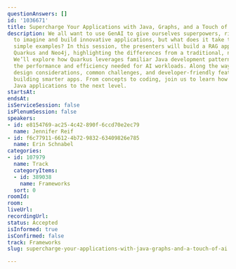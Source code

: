 ```yaml
---
questionAnswers: []
id: '1036671'
title: Supercharge Your Applications with Java, Graphs, and a Touch of AI
description: We all want to use GenAI to give ourselves superpowers, right? It’s fun
  to imagine and build innovative applications, but what does it take to move beyond
  simple examples? In this session, the presenters will build a RAG application using
  Quarkus and Neo4j, highlighting the differences from a traditional, non-AI approach.
  We’ll explore how Quarkus leverages familiar Java development patterns while supporting
  the performance and efficiency needed for AI workloads. Along the way, we’ll discuss
  design considerations, common challenges, and developer-friendly features that simplify
  building smarter apps. From concepts to coding, join us to learn how to take your
  Java applications to the next level.
startsAt:
endsAt:
isServiceSession: false
isPlenumSession: false
speakers:
- id: e8154769-ac25-4c42-890f-6ccd70e2ec79
  name: Jennifer Reif
- id: f6c77911-6612-4b72-9832-63409826e785
  name: Erin Schnabel
categories:
- id: 107979
  name: Track
  categoryItems:
  - id: 389038
    name: Frameworks
  sort: 0
roomId:
room:
liveUrl:
recordingUrl:
status: Accepted
isInformed: true
isConfirmed: false
track: Frameworks
slug: supercharge-your-applications-with-java-graphs-and-a-touch-of-ai

---
```

